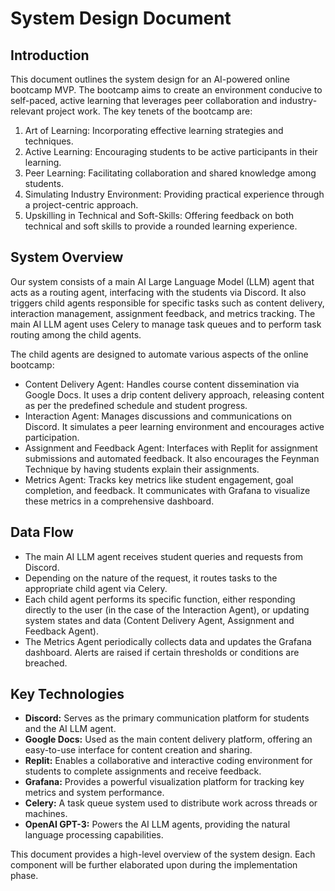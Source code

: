 # System Design Document

## Introduction

This document outlines the system design for an AI-powered online bootcamp MVP. The bootcamp aims to create an environment conducive to self-paced, active learning that leverages peer collaboration and industry-relevant project work. The key tenets of the bootcamp are:

1. Art of Learning: Incorporating effective learning strategies and techniques.
2. Active Learning: Encouraging students to be active participants in their learning.
3. Peer Learning: Facilitating collaboration and shared knowledge among students.
4. Simulating Industry Environment: Providing practical experience through a project-centric approach.
5. Upskilling in Technical and Soft-Skills: Offering feedback on both technical and soft skills to provide a rounded learning experience.

## System Overview

Our system consists of a main AI Large Language Model (LLM) agent that acts as a routing agent, interfacing with the students via Discord. It also triggers child agents responsible for specific tasks such as content delivery, interaction management, assignment feedback, and metrics tracking. The main AI LLM agent uses Celery to manage task queues and to perform task routing among the child agents.

The child agents are designed to automate various aspects of the online bootcamp:

- Content Delivery Agent: Handles course content dissemination via Google Docs. It uses a drip content delivery approach, releasing content as per the predefined schedule and student progress.
- Interaction Agent: Manages discussions and communications on Discord. It simulates a peer learning environment and encourages active participation.
- Assignment and Feedback Agent: Interfaces with Replit for assignment submissions and automated feedback. It also encourages the Feynman Technique by having students explain their assignments.
- Metrics Agent: Tracks key metrics like student engagement, goal completion, and feedback. It communicates with Grafana to visualize these metrics in a comprehensive dashboard.

## Data Flow

- The main AI LLM agent receives student queries and requests from Discord.
- Depending on the nature of the request, it routes tasks to the appropriate child agent via Celery.
- Each child agent performs its specific function, either responding directly to the user (in the case of the Interaction Agent), or updating system states and data (Content Delivery Agent, Assignment and Feedback Agent).
- The Metrics Agent periodically collects data and updates the Grafana dashboard. Alerts are raised if certain thresholds or conditions are breached.

## Key Technologies

- **Discord:** Serves as the primary communication platform for students and the AI LLM agent.
- **Google Docs:** Used as the main content delivery platform, offering an easy-to-use interface for content creation and sharing.
- **Replit:** Enables a collaborative and interactive coding environment for students to complete assignments and receive feedback.
- **Grafana:** Provides a powerful visualization platform for tracking key metrics and system performance.
- **Celery:** A task queue system used to distribute work across threads or machines.
- **OpenAI GPT-3:** Powers the AI LLM agents, providing the natural language processing capabilities.

This document provides a high-level overview of the system design. Each component will be further elaborated upon during the implementation phase.

